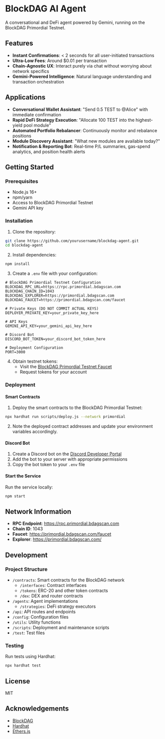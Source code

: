 # BlockDAG AI Agent

A conversational and DeFi agent powered by Gemini, running on the BlockDAG Primordial Testnet.

## Features

- **Instant Confirmations**: < 2 seconds for all user-initiated transactions
- **Ultra-Low Fees**: Around $0.01 per transaction
- **Chain-Agnostic UX**: Interact purely via chat without worrying about network specifics
- **Gemini-Powered Intelligence**: Natural language understanding and transaction orchestration

## Applications

- **Conversational Wallet Assistant**: "Send 0.5 TEST to @Alice" with immediate confirmation
- **Rapid DeFi Strategy Execution**: "Allocate 100 TEST into the highest-yield pool module"
- **Automated Portfolio Rebalancer**: Continuously monitor and rebalance positions
- **Module Discovery Assistant**: "What new modules are available today?"
- **Notification & Reporting Bot**: Real-time P/L summaries, gas-spend analytics, and position health alerts

## Getting Started

### Prerequisites

- Node.js 16+
- npm/yarn
- Access to BlockDAG Primordial Testnet
- Gemini API key

### Installation

1. Clone the repository:
```bash
git clone https://github.com/yourusername/blockdag-agent.git
cd blockdag-agent
```

2. Install dependencies:
```bash
npm install
```

3. Create a `.env` file with your configuration:
```
# BlockDAG Primordial Testnet Configuration
BLOCKDAG_RPC_URL=https://rpc.primordial.bdagscan.com
BLOCKDAG_CHAIN_ID=1043
BLOCKDAG_EXPLORER=https://primordial.bdagscan.com
BLOCKDAG_FAUCET=https://primordial.bdagscan.com/faucet

# Private Keys (DO NOT COMMIT ACTUAL KEYS)
DEPLOYER_PRIVATE_KEY=your_private_key_here

# API Keys
GEMINI_API_KEY=your_gemini_api_key_here

# Discord Bot
DISCORD_BOT_TOKEN=your_discord_bot_token_here

# Deployment Configuration
PORT=3000
```

4. Obtain testnet tokens:
   - Visit the [BlockDAG Primordial Testnet Faucet](https://primordial.bdagscan.com/faucet)
   - Request tokens for your account

### Deployment

#### Smart Contracts

1. Deploy the smart contracts to the BlockDAG Primordial Testnet:
```bash
npx hardhat run scripts/deploy.js --network primordial
```

2. Note the deployed contract addresses and update your environment variables accordingly.

#### Discord Bot

1. Create a Discord bot on the [Discord Developer Portal](https://discord.com/developers/applications)
2. Add the bot to your server with appropriate permissions
3. Copy the bot token to your `.env` file

#### Start the Service

Run the service locally:
```bash
npm start
```

## Network Information

- **RPC Endpoint**: https://rpc.primordial.bdagscan.com
- **Chain ID**: 1043
- **Faucet**: https://primordial.bdagscan.com/faucet
- **Explorer**: https://primordial.bdagscan.com/

## Development

### Project Structure

- `/contracts`: Smart contracts for the BlockDAG network
  - `/interfaces`: Contract interfaces
  - `/tokens`: ERC-20 and other token contracts
  - `/dex`: DEX and router contracts
- `/agents`: Agent implementations
  - `/strategies`: DeFi strategy executors
- `/api`: API routes and endpoints
- `/config`: Configuration files
- `/utils`: Utility functions
- `/scripts`: Deployment and maintenance scripts
- `/test`: Test files

### Testing

Run tests using Hardhat:
```bash
npx hardhat test
```

## License

MIT

## Acknowledgements

- [BlockDAG](https://blockdag.network)
- [Hardhat](https://hardhat.org/)
- [Ethers.js](https://docs.ethers.org/)
